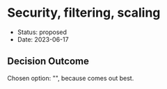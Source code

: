 # Security, filtering, scaling

* Status: proposed
* Date: 2023-06-17

## Decision Outcome

Chosen option: "", because comes out best.
